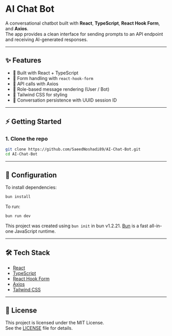 # AI Chat Bot

A conversational chatbot built with **React**, **TypeScript**, **React Hook Form**, and **Axios**.  
The app provides a clean interface for sending prompts to an API endpoint and receiving AI-generated responses.

---

## ✨ Features

- 🚀 Built with React + TypeScript
- 📝 Form handling with `react-hook-form`
- 📩 API calls with Axios
- 💬 Role-based message rendering (User / Bot)
- 🎨 Tailwind CSS for styling
- 🔑 Conversation persistence with UUID session ID

---

## ⚡ Getting Started

### 1. Clone the repo
```bash
git clone https://github.com/SaeedNoshadi89/AI-Chat-Bot.git
cd AI-Chat-Bot
```
---

## 🔧 Configuration

To install dependencies:

```bash
bun install
```

To run:

```bash
bun run dev
```

This project was created using `bun init` in bun v1.2.21. [Bun](https://bun.com) is a fast all-in-one JavaScript runtime.

---

## 🛠️ Tech Stack

- [React](https://react.dev/)
- [TypeScript](https://www.typescriptlang.org/)
- [React Hook Form](https://react-hook-form.com/)
- [Axios](https://axios-http.com/)
- [Tailwind CSS](https://tailwindcss.com/)

---

## 📄 License

This project is licensed under the MIT License.  
See the [LICENSE](LICENSE) file for details.

